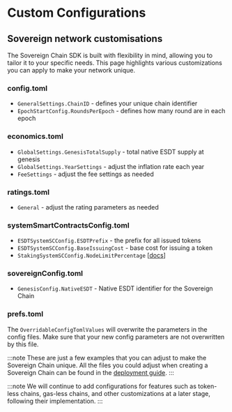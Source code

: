 # Custom Configurations

## Sovereign network customisations

The Sovereign Chain SDK is built with flexibility in mind, allowing you to tailor it to your specific needs. This page highlights various customizations you can apply to make your network unique.

### config.toml

- `GeneralSettings.ChainID` - defines your unique chain identifier
- `EpochStartConfig.RoundsPerEpoch` - defines how many round are in each epoch

### economics.toml

- `GlobalSettings.GenesisTotalSupply` - total native ESDT supply at genesis
- `GlobalSettings.YearSettings` - adjust the inflation rate each year
- `FeeSettings` - adjust the fee settings as needed

### ratings.toml

- `General` - adjust the rating parameters as needed

### systemSmartContractsConfig.toml

- `ESDTSystemSCConfig.ESDTPrefix` - the prefix for all issued tokens
- `ESDTSystemSCConfig.BaseIssuingCost` - base cost for issuing a token
- `StakingSystemSCConfig.NodeLimitPercentage` [[docs](https://docs.multiversx.com/validators/staking-v4/#how-does-the-dynamic-node-limitation-work)]

### sovereignConfig.toml

- `GenesisConfig.NativeESDT` - Native ESDT identifier for the Sovereign Chain

### prefs.toml

The `OverridableConfigTomlValues` will overwrite the parameters in the config files. Make sure that your new config parameters are not overwritten by this file.

:::note
These are just a few examples that you can adjust to make the Sovereign Chain unique. All the files you could adjust when creating a Sovereign Chain can be found in the [deployment guide](/sovereign/distributed-setup#step-4-edit-the-sovereign-configuration).
:::

:::note
We will continue to add configurations for features such as token-less chains, gas-less chains, and other customizations at a later stage, following their implementation.
:::

